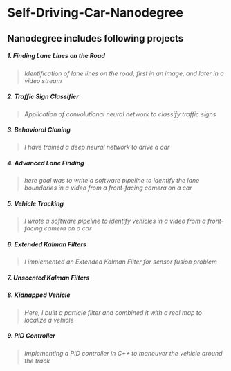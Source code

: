# Self-Driving-Car-Nanodegree

## Nanodegree includes following projects

##### 1. Finding Lane Lines on the Road

> *Identification of lane lines on the road, first in an image, and later in a video stream*

##### 2. Traffic Sign Classifier

> *Application of convolutional neural network to classify traffic signs*

##### 3. Behavioral Cloning

> *I have trained a deep neural network to drive a car*

##### 4. Advanced Lane Finding

> *here goal was to write a software pipeline to identify the lane boundaries in a video from a front-facing camera on a car*

##### 5. Vehicle Tracking

> *I wrote a software pipeline to identify vehicles in a video from a front-facing camera on a car*

##### 6. Extended Kalman Filters

> *I implemented an Extended Kalman Filter for sensor fusion problem*

##### 7. Unscented Kalman Filters

##### 8. Kidnapped Vehicle

> *Here, I built a particle filter and combined it with a real map to localize a vehicle*

##### 9. PID Controller

> *Implementing a PID controller in C++ to maneuver the vehicle around the track*
